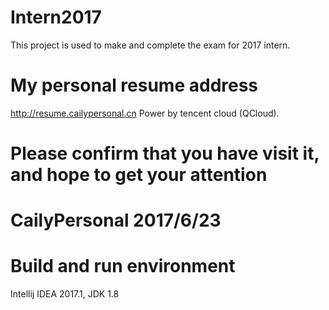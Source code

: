 # Intern2017
This project is used to make and complete the exam for 2017 intern.

# My personal resume address
http://resume.cailypersonal.cn
Power by tencent cloud (QCloud).

# Please confirm that you have visit it, and hope to get your attention


# CailyPersonal 2017/6/23

# Build and run environment
Intellij IDEA 2017.1, JDK 1.8
